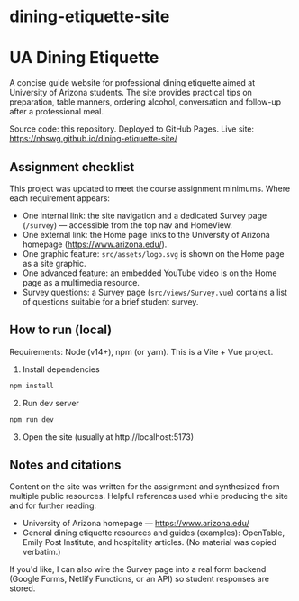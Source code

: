 # dining-etiquette-site

# UA Dining Etiquette

A concise guide website for professional dining etiquette aimed at University of Arizona students. The site provides practical tips on preparation, table manners, ordering alcohol, conversation and follow-up after a professional meal.

Source code: this repository. Deployed to GitHub Pages.
Live site: https://nhswg.github.io/dining-etiquette-site/

## Assignment checklist

This project was updated to meet the course assignment minimums. Where each requirement appears:

- One internal link: the site navigation and a dedicated Survey page (`/survey`) — accessible from the top nav and HomeView.
- One external link: the Home page links to the University of Arizona homepage (https://www.arizona.edu/).
- One graphic feature: `src/assets/logo.svg` is shown on the Home page as a site graphic.
- One advanced feature: an embedded YouTube video is on the Home page as a multimedia resource.
- Survey questions: a Survey page (`src/views/Survey.vue`) contains a list of questions suitable for a brief student survey.

## How to run (local)

Requirements: Node (v14+), npm (or yarn). This is a Vite + Vue project.

1. Install dependencies

```bash
npm install
```

2. Run dev server

```bash
npm run dev
```

3. Open the site (usually at http://localhost:5173)

## Notes and citations

Content on the site was written for the assignment and synthesized from multiple public resources. Helpful references used while producing the site and for further reading:

- University of Arizona homepage — https://www.arizona.edu/
- General dining etiquette resources and guides (examples): OpenTable, Emily Post Institute, and hospitality articles. (No material was copied verbatim.)

If you'd like, I can also wire the Survey page into a real form backend (Google Forms, Netlify Functions, or an API) so student responses are stored.
